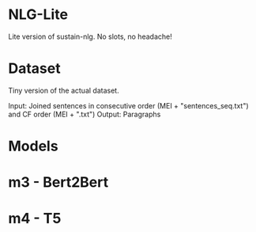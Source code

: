 # NLG-Lite

Lite version of sustain-nlg. No slots, no headache!

# Dataset

Tiny version of the actual dataset.

Input: Joined sentences in consecutive order (MEI + "sentences_seq.txt") and CF order (MEI + ".txt")
Output: Paragraphs

# Models

# m3 - Bert2Bert
# m4 - T5

